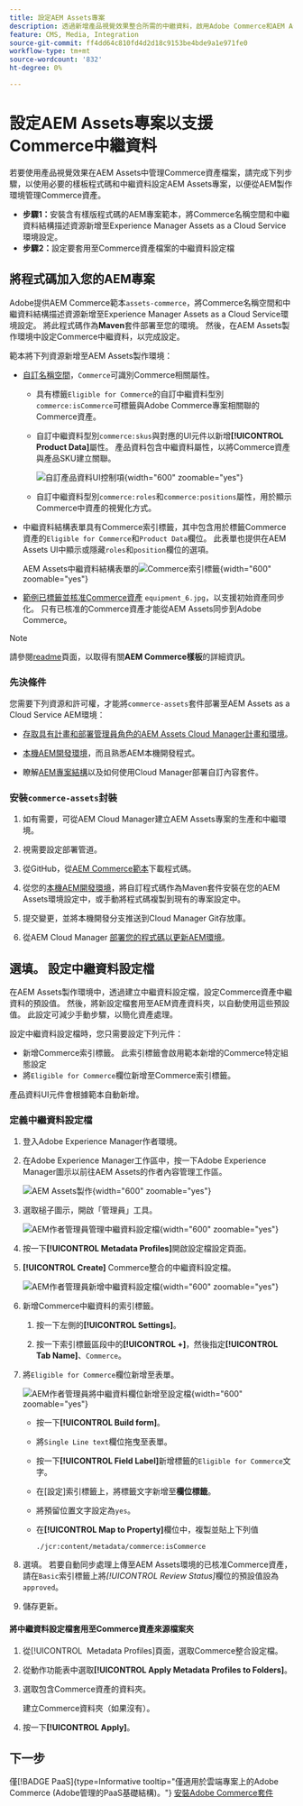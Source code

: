 ```yaml
---
title: 設定AEM Assets專案
description: 透過新增產品視覺效果整合所需的中繼資料，啟用Adobe Commerce和AEM Assets之間的無縫資產同步。
feature: CMS, Media, Integration
source-git-commit: ff4dd64c810fd4d2d18c9153be4bde9a1e971fe0
workflow-type: tm+mt
source-wordcount: '832'
ht-degree: 0%

---
```



# 設定AEM Assets專案以支援Commerce中繼資料

若要使用產品視覺效果在AEM Assets中管理Commerce資產檔案，請完成下列步驟，以使用必要的樣板程式碼和中繼資料設定AEM Assets專案，以便從AEM製作環境管理Commerce資產。

* **步驟1：**&#x200B;安裝含有樣版程式碼的AEM專案範本，將Commerce名稱空間和中繼資料結構描述資源新增至Experience Manager Assets as a Cloud Service環境設定。
* **步驟2：**&#x200B;設定要套用至Commerce資產檔案的中繼資料設定檔

## 將程式碼加入您的AEM專案

Adobe提供AEM Commerce範本`assets-commerce`，將Commerce名稱空間和中繼資料結構描述資源新增至Experience Manager Assets as a Cloud Service環境設定。 將此程式碼作為&#x200B;**Maven**&#x200B;套件部署至您的環境。 然後，在AEM Assets製作環境中設定Commerce中繼資料，以完成設定。

範本將下列資源新增至AEM Assets製作環境：

* [自訂名稱空間](https://github.com/ankumalh/assets-commerce/blob/main/ui.config/jcr_root/apps/commerce/config/org.apache.sling.jcr.repoinit.RepositoryInitializer~commerce-namespaces.cfg.json)，`Commerce`可識別Commerce相關屬性。

   * 具有標籤`Eligible for Commerce`的自訂中繼資料型別`commerce:isCommerce`可標籤與Adobe Commerce專案相關聯的Commerce資產。

   * 自訂中繼資料型別`commerce:skus`與對應的UI元件以新增&#x200B;**[!UICONTROL Product Data]**&#x200B;屬性。 產品資料包含中繼資料屬性，以將Commerce資產與產品SKU建立關聯。

     ![自訂產品資料UI控制項](../assets/aem-commerce-sku-metadata-fields-from-template.png){width="600" zoomable="yes"}

   * 自訂中繼資料型別`commerce:roles`和`commerce:positions`屬性，用於顯示Commerce中資產的視覺化方式。

* 中繼資料結構表單具有Commerce索引標籤，其中包含用於標籤Commerce資產的`Eligible for Commerce`和`Product Data`欄位。 此表單也提供在AEM Assets UI中顯示或隱藏`roles`和`position`欄位的選項。

  AEM Assets中繼資料結構表單的![Commerce索引標籤](../assets/assets-configure-metadata-schema-form-editor.png){width="600" zoomable="yes"}

* [範例已標籤並核准Commerce資產](https://github.com/ankumalh/assets-commerce/blob/main/ui.content/src/main/content/jcr_root/content/dam/wknd/en/activities/hiking/equipment_6.jpg/.content.xml) `equipment_6.jpg`，以支援初始資產同步化。 只有已核准的Commerce資產才能從AEM Assets同步到Adobe Commerce。

>[!NOTE]
>
> 請參閱[readme](https://github.com/ankumalh/assets-commerce)頁面，以取得有關&#x200B;**AEM Commerce樣板**&#x200B;的詳細資訊。

### 先決條件

您需要下列資源和許可權，才能將`commerce-assets`套件部署至AEM Assets as a Cloud Service AEM環境：

* [存取具有計畫和部署管理員角色的AEM Assets Cloud Manager計畫和環境](https://experienceleague.adobe.com/zh-hant/docs/experience-manager-cloud-service/content/onboarding/journey/cloud-manager#access-sysadmin-bo)。

* [本機AEM開發環境](https://experienceleague.adobe.com/zh-hant/docs/experience-manager-learn/cloud-service/local-development-environment-set-up/overview)，而且熟悉AEM本機開發程式。

* 瞭解[AEM專案結構](https://experienceleague.adobe.com/zh-hant/docs/experience-manager-cloud-service/content/implementing/developing/aem-project-content-package-structure)以及如何使用Cloud Manager部署自訂內容套件。

### 安裝`commerce-assets`封裝

1. 如有需要，可從AEM Cloud Manager建立AEM Assets專案的生產和中繼環境。

1. 視需要設定部署管道。

1. 從GitHub，從[AEM Commerce範本](https://github.com/ankumalh/assets-commerce)下載程式碼。

1. 從您的[本機AEM開發環境](https://experienceleague.adobe.com/zh-hant/docs/experience-manager-learn/cloud-service/local-development-environment-set-up/overview)，將自訂程式碼作為Maven套件安裝在您的AEM Assets環境設定中，或手動將程式碼複製到現有的專案設定中。

1. 提交變更，並將本機開發分支推送到Cloud Manager Git存放庫。

1. 從AEM Cloud Manager [部署您的程式碼以更新AEM環境](https://experienceleague.adobe.com/zh-hant/docs/experience-manager-cloud-service/content/implementing/using-cloud-manager/deploy-code#deploying-code-with-cloud-manager)。

## 選填。 設定中繼資料設定檔

在AEM Assets製作環境中，透過建立中繼資料設定檔，設定Commerce資產中繼資料的預設值。 然後，將新設定檔套用至AEM資產資料夾，以自動使用這些預設值。 此設定可減少手動步驟，以簡化資產處理。

設定中繼資料設定檔時，您只需要設定下列元件：

* 新增Commerce索引標籤。 此索引標籤會啟用範本新增的Commerce特定組態設定
* 將`Eligible for Commerce`欄位新增至Commerce索引標籤。

產品資料UI元件會根據範本自動新增。

### 定義中繼資料設定檔

1. 登入Adobe Experience Manager作者環境。

1. 在Adobe Experience Manager工作區中，按一下Adobe Experience Manager圖示以前往AEM Assets的作者內容管理工作區。

   ![AEM Assets製作](../assets/aem-assets-authoring.png){width="600" zoomable="yes"}

1. 選取槌子圖示，開啟「管理員」工具。

   ![AEM作者管理員管理中繼資料設定檔](../assets/aem-manage-metadata-profiles.png){width="600" zoomable="yes"}

1. 按一下&#x200B;**[!UICONTROL Metadata Profiles]**&#x200B;開啟設定檔設定頁面。

1. **[!UICONTROL Create]** Commerce整合的中繼資料設定檔。

   ![AEM作者管理員新增中繼資料設定檔](../assets/aem-create-metadata-profile.png){width="600" zoomable="yes"}

1. 新增Commerce中繼資料的索引標籤。

   1. 按一下左側的&#x200B;**[!UICONTROL Settings]**。

   1. 按一下索引標籤區段中的&#x200B;**[!UICONTROL +]**，然後指定&#x200B;**[!UICONTROL Tab Name]**、`Commerce`。

1. 將`Eligible for Commerce`欄位新增至表單。

   ![AEM作者管理員將中繼資料欄位新增至設定檔](../assets/aem-edit-metadata-profile-fields.png){width="600" zoomable="yes"}

   * 按一下&#x200B;**[!UICONTROL Build form]**。

   * 將`Single Line text`欄位拖曳至表單。

   * 按一下&#x200B;**[!UICONTROL Field Label]**&#x200B;新增標籤的`Eligible for Commerce`文字。

   * 在[設定]索引標籤上，將標籤文字新增至&#x200B;**欄位標籤**。

   * 將預留位置文字設定為`yes`。

   * 在&#x200B;**[!UICONTROL Map to Property]**&#x200B;欄位中，複製並貼上下列值

     ```terminal
     ./jcr:content/metadata/commerce:isCommerce
     ```

1. 選填。 若要自動同步處理上傳至AEM Assets環境的已核准Commerce資產，請在`Basic`索引標籤上將&#x200B;_[!UICONTROL Review Status]_&#x200B;欄位的預設值設為`approved`。

1. 儲存更新。

#### 將中繼資料設定檔套用至Commerce資產來源檔案夾

1. 從[!UICONTROL &#x200B; Metadata Profiles]頁面，選取Commerce整合設定檔。

1. 從動作功能表中選取&#x200B;**[!UICONTROL Apply Metadata Profiles to Folders]**。

1. 選取包含Commerce資產的資料夾。

   建立Commerce資料夾（如果沒有）。

1. 按一下&#x200B;**[!UICONTROL Apply]**。

## 下一步

僅[!BADGE PaaS]{type=Informative tooltip="僅適用於雲端專案上的Adobe Commerce (Adobe管理的PaaS基礎結構)。"} [安裝Adobe Commerce套件](configure-commerce.md)
